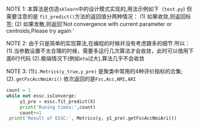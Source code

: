 NOTE 1:
本算法是仿造`sklearn`中的设计模式实现的,用法示例如下（`test.py`)
但需要注意的是
`fit_predict()`方法的返回值分两种情况：
(1) 如果收敛,则返回标签;
(2) 如果发散,则返回'Not convergence with current parameter or centroids,Please try again '

NOTE 2:
由于只是简单的实现算法,在编程的时候并没有考虑跟多的细节
所以：
(1).当参数设置不太合理的时候，需要多运行几次算法才会收敛，此时可以借用下面6行代码
(2).极端情况下(例如`eta`过大),算法几乎不会收敛

NOTE 3:
(1)`1.Metrics(y_true,y_pre)` 是聚类中常用的4种评价指标的合集;
(2)`.getFscAccNmiAri()` 依次返回的是`Fsc,Acc,NMI,ARI`


```python
count = 1
while not essc.isConverge:
     y1_pre = essc.fit_predict(X)
     print('Runing times:',count)
     count+=1
 print('Result of ESSC:', Metrics(y, y1_pre).getFscAccNmiAri())
```

